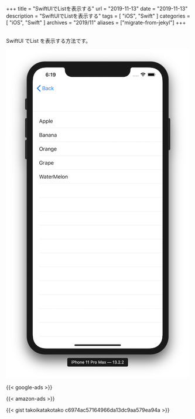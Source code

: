 +++
title =  "SwiftUIでListを表示する"
url = "2019-11-13"
date = "2019-11-13"
description = "SwiftUIでListを表示する"
tags = [
    "iOS", "Swift"
]
categories = [
    "iOS", "Swift"
]
archives = "2019/11"
aliases = ["migrate-from-jekyl"]
+++

<br>
SwiftUI でList を表示する方法です。


![SwiftUI List](1.png)

<!-- Google Ads -->
{{< google-ads >}}

<!-- Amazon Ads -->
{{< amazon-ads >}}

{{< gist takoikatakotako c6974ac57164966da13dc9aa579ea94a >}}
